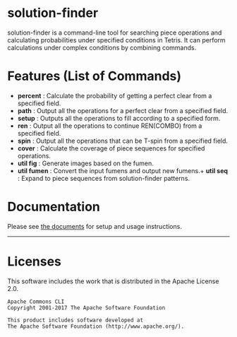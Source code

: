 # solution-finder

solution-finder is a command-line tool for searching piece operations and calculating probabilities under specified conditions in Tetris. It can perform calculations under complex conditions by combining commands.
# Features (List of Commands)

+ **percent** : Calculate the probability of getting a perfect clear from a specified field.
+ **path** : Output all the operations for a perfect clear from a specified field.
+ **setup** : Outputs all the operations to fill according to a specified form.
+ **ren** : Output all the operations to continue REN(COMBO) from a specified field.
+ **spin** : Output all the operations that can be T-spin from a specified field.
+ **cover** : Calculate the coverage of piece sequences for specified operations.
+ **util fig** : Generate images based on the fumen.
+ **util fumen** : Convert the input fumens and output new fumens.+ **util seq** : Expand to piece sequences from solution-finder patterns.

# Documentation

Please see [the documents](https://solution-finder.readthedocs.io/) for setup and usage instructions.

------

# Licenses

This software includes the work that is distributed in the Apache License 2.0.

```
Apache Commons CLI
Copyright 2001-2017 The Apache Software Foundation

This product includes software developed at
The Apache Software Foundation (http://www.apache.org/).
```
